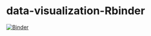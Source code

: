 # data-visualization-Rbinder

[![Binder](https://mybinder.org/badge_logo.svg)](https://mybinder.org/v2/gh/ubvu/data-visualization-Rbinder/HEAD)
